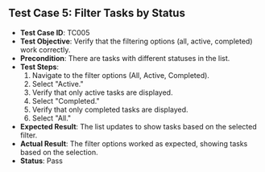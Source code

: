 
## Test Case 5: Filter Tasks by Status
- **Test Case ID**: TC005
- **Test Objective**: Verify that the filtering options (all, active, completed) work correctly.
- **Precondition**: There are tasks with different statuses in the list.
- **Test Steps**:
  1. Navigate to the filter options (All, Active, Completed).
  2. Select "Active."
  3. Verify that only active tasks are displayed.
  4. Select "Completed."
  5. Verify that only completed tasks are displayed.
  6. Select "All."
- **Expected Result**: The list updates to show tasks based on the selected filter.
- **Actual Result**: The filter options worked as expected, showing tasks based on the selection.
- **Status**: Pass
